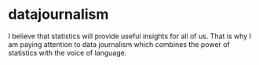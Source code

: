 # datajournalism
I believe that statistics will provide useful insights for all of us. 
That is why I am paying attention to data journalism which combines the power of statistics with the voice of language.
